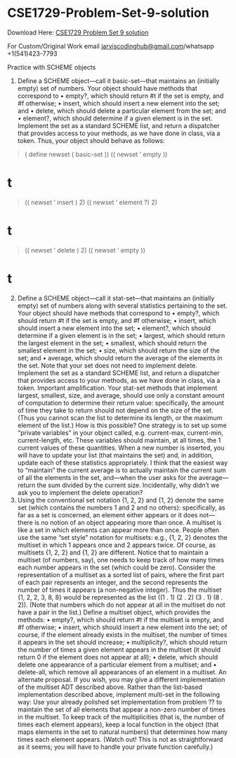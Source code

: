 # CSE1729-Problem-Set-9-solution

Download Here: [CSE1729 Problem Set 9 solution](https://jarviscodinghub.com/assignment/cse1729-problem-set-9-solution/)

For Custom/Original Work email jarviscodinghub@gmail.com/whatsapp +1(541)423-7793

Practice with SCHEME objects
1. Define a SCHEME object—call it basic-set—that maintains an (initially empty) set of numbers. Your
object should have methods that correspond to
• empty?, which should return #t if the set is empty, and #f otherwise;
• insert, which should insert a new element into the set; and
• delete, which should delete a particular element from the set; and
• element?, which should determine if a given element is in the set.
Implement the set as a standard SCHEME list, and return a dispatcher that provides access to your methods,
as we have done in class, via a token.
Thus, your object should behave as follows:
> ( define newset ( basic-set ))
> (( newset ’ empty ))
# t
> (( newset ’ insert ) 2)
> (( newset ’ element ?) 2)
# t
> (( newset ’ delete ) 2)
> (( newset ’ empty ))
# t
2. Define a SCHEME object—call it stat-set—that maintains an (initially empty) set of numbers along with
several statistics pertaining to the set. Your object should have methods that correspond to
• empty?, which should return #t if the set is empty, and #f otherwise;
• insert, which should insert a new element into the set;
• element?, which should determine if a given element is in the set;
• largest, which should return the largest element in the set;
• smallest, which should return the smallest element in the set;
• size, which should return the size of the set; and
• average, which should return the average of the elements in the set.
Note that your set does not need to implement delete. Implement the set as a standard SCHEME list, and
return a dispatcher that provides access to your methods, as we have done in class, via a token.
Important amplification. Your stat-set methods that implement largest, smallest, size, and
average, should use only a constant amount of computation to determine their return value: specifically,
the amount of time they take to return should not depend on the size of the set. (Thus you cannot scan the
list to determine its length, or the maximum element of the list.)
How is this possible? One strategy is to set up some “private variables” in your object called, e.g.
current-max, current-min, current-length, etc. These variables should maintain, at all times, the
1
current values of these quantities. When a new number is inserted, you will have to update your list (that
maintains the set) and, in addition, update each of these statistics appropriately.
I think that the easiest way to “maintain” the current average is to actually maintain the current sum of all
the elements in the set, and—when the user asks for the average—return the sum divided by the current
size.
Incidentally, why didn’t we ask you to implement the delete operation?
3. Using the conventional set notation {1, 2, 2} and {1, 2} denote the same set (which contains the numbers
1 and 2 and no others): specifically, as far as a set is concerned, an element either appears or it does
not—there is no notion of an object appearing more than once.
A multiset is like a set in which elements can appear more than once. People often use the same “set style”
notation for multisets: e.g., {1, 2, 2} denotes the multiset in which 1 appears once and 2 appears twice. Of
course, as multisets {1, 2, 2} and {1, 2} are different.
Notice that to maintain a multiset (of numbers, say), one needs to keep track of how many times each
number appears in the set (which could be zero).
Consider the representation of a multiset as a sorted list of pairs, where the first part of each pair represents
an integer, and the second represents the number of times it appears (a non-negative integer). Thus the
multiset {1, 2, 2, 3, 8, 8} would be represented as the list ((1 . 1) (2 . 2) (3 . 1) (8 . 2)).
(Note that numbers which do not appear at all in the multiset do not have a pair in the list.)
Define a multiset object, which provides the methods:
• empty?, which should return #t if the multiset is empty, and #f otherwise;
• insert, which should insert a new element into the set; of course, if the element already exists in the
multiset, the number of times it appears in the set should increase;
• multiplicity?, which should return the number of times a given element appears in the multiset (it
should return 0 if the element does not appear at all);
• delete, which should delete one appearance of a particular element from a multiset; and
• delete-all, which remove all appearances of an element in a multiset.
An alternate proposal. If you wish, you may give a different implementation of the multiset ADT described above. Rather than the list-based implementation described above, implement multi-set in the
following way: Use your already polished set implementation from problem ?? to maintain the set of all
elements that appear a non-zero number of times in the multiset. To keep track of the multiplicities (that
is, the number of times each element appears), keep a local function in the object (that maps elements in
the set to natural numbers) that determines how many times each element appears.
(Watch out! This is not as straightforward as it seems; you will have to handle your private function carefully.)
